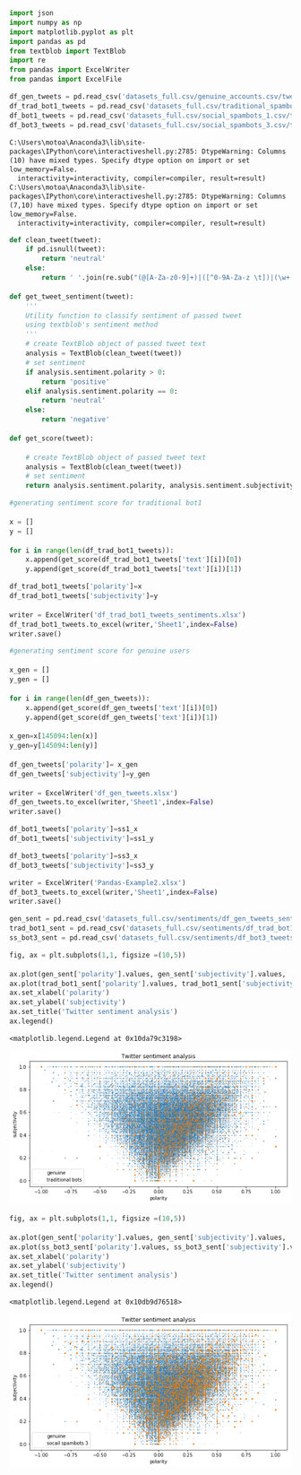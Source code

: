 


```python
import json
import numpy as np
import matplotlib.pyplot as plt
import pandas as pd
from textblob import TextBlob
import re
from pandas import ExcelWriter
from pandas import ExcelFile

```




```python
df_gen_tweets = pd.read_csv('datasets_full.csv/genuine_accounts.csv/tweets.csv')
df_trad_bot1_tweets = pd.read_csv('datasets_full.csv/traditional_spambots_1.csv/tweets.csv')
df_bot1_tweets = pd.read_csv('datasets_full.csv/social_spambots_1.csv/tweets.csv')
df_bot3_tweets = pd.read_csv('datasets_full.csv/social_spambots_3.csv/tweets.csv')
```


    C:\Users\motoa\Anaconda3\lib\site-packages\IPython\core\interactiveshell.py:2785: DtypeWarning: Columns (10) have mixed types. Specify dtype option on import or set low_memory=False.
      interactivity=interactivity, compiler=compiler, result=result)
    C:\Users\motoa\Anaconda3\lib\site-packages\IPython\core\interactiveshell.py:2785: DtypeWarning: Columns (7,10) have mixed types. Specify dtype option on import or set low_memory=False.
      interactivity=interactivity, compiler=compiler, result=result)
    



```python
def clean_tweet(tweet): 
    if pd.isnull(tweet):
        return 'neutral'
    else:
        return ' '.join(re.sub("(@[A-Za-z0-9]+)|([^0-9A-Za-z \t])|(\w+:\/\/\S+)", " ", tweet).split())

def get_tweet_sentiment(tweet): 
    ''' 
    Utility function to classify sentiment of passed tweet 
    using textblob's sentiment method 
    '''
    # create TextBlob object of passed tweet text 
    analysis = TextBlob(clean_tweet(tweet)) 
    # set sentiment 
    if analysis.sentiment.polarity > 0: 
        return 'positive'
    elif analysis.sentiment.polarity == 0: 
        return 'neutral'
    else: 
        return 'negative'
    
def get_score(tweet): 

    # create TextBlob object of passed tweet text 
    analysis = TextBlob(clean_tweet(tweet)) 
    # set sentiment 
    return analysis.sentiment.polarity, analysis.sentiment.subjectivity
```

```python
#generating sentiment score for traditional bot1

x = []
y = []

for i in range(len(df_trad_bot1_tweets)):
    x.append(get_score(df_trad_bot1_tweets['text'][i])[0])
    y.append(get_score(df_trad_bot1_tweets['text'][i])[1])
```

```python
df_trad_bot1_tweets['polarity']=x
df_trad_bot1_tweets['subjectivity']=y

writer = ExcelWriter('df_trad_bot1_tweets_sentiments.xlsx')
df_trad_bot1_tweets.to_excel(writer,'Sheet1',index=False)
writer.save()
```




```python
#generating sentiment score for genuine users

x_gen = []
y_gen = []

for i in range(len(df_gen_tweets)):
    x.append(get_score(df_gen_tweets['text'][i])[0])
    y.append(get_score(df_gen_tweets['text'][i])[1])

x_gen=x[145094:len(x)]
y_gen=y[145094:len(y)]

df_gen_tweets['polarity']= x_gen
df_gen_tweets['subjectivity']=y_gen

writer = ExcelWriter('df_gen_tweets.xlsx')
df_gen_tweets.to_excel(writer,'Sheet1',index=False)
writer.save()
```




```python
df_bot1_tweets['polarity']=ss1_x
df_bot1_tweets['subjectivity']=ss1_y
```




```python
df_bot3_tweets['polarity']=ss3_x
df_bot3_tweets['subjectivity']=ss3_y
```




```python
writer = ExcelWriter('Pandas-Example2.xlsx')
df_bot3_tweets.to_excel(writer,'Sheet1',index=False)
writer.save()
```




```python
gen_sent = pd.read_csv('datasets_full.csv/sentiments/df_gen_tweets_sentiments.csv')
trad_bot1_sent = pd.read_csv('datasets_full.csv/sentiments/df_trad_bot1_tweets_sentiments_spare.csv')
ss_bot3_sent = pd.read_csv('datasets_full.csv/sentiments/df_bot3_tweets_sentiments.csv')
```




```python
fig, ax = plt.subplots(1,1, figsize =(10,5))

ax.plot(gen_sent['polarity'].values, gen_sent['subjectivity'].values, 'o', markersize = 0.5, alpha = 0.3, label = 'genuine')
ax.plot(trad_bot1_sent['polarity'].values, trad_bot1_sent['subjectivity'].values, 'o', markersize = 0.7, alpha = 0.3, label ='traditional bots')
ax.set_xlabel('polarity')
ax.set_ylabel('subjectivity')
ax.set_title('Twitter sentiment analysis')
ax.legend()
```





    <matplotlib.legend.Legend at 0x10da79c3198>




![png](Sentiment_Data_files/Sentiment_Data_10_1.png)




```python
fig, ax = plt.subplots(1,1, figsize =(10,5))

ax.plot(gen_sent['polarity'].values, gen_sent['subjectivity'].values, 'o', markersize = 0.5, alpha = 0.3, label = 'genuine')
ax.plot(ss_bot3_sent['polarity'].values, ss_bot3_sent['subjectivity'].values, 'o', markersize = 0.7, alpha = 0.3, label ='socail spambots 3')
ax.set_xlabel('polarity')
ax.set_ylabel('subjectivity')
ax.set_title('Twitter sentiment analysis')
ax.legend()
```





    <matplotlib.legend.Legend at 0x10db9d76518>




![png](Sentiment_Data_files/Sentiment_Data_11_1.png)




```python

```

